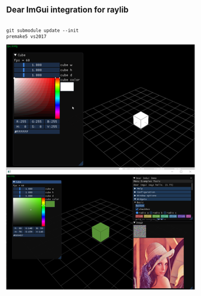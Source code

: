 ## Dear ImGui integration for raylib

```

git submodule update --init
premake5 vs2017

```

![image](demo.gif)
![image](ss.png)